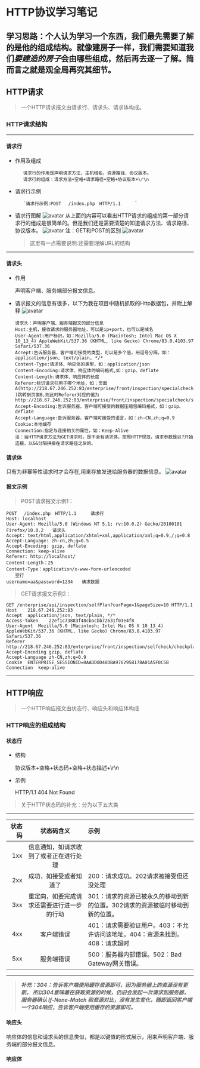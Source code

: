 # HTTP协议学习笔记

 学习思路：个人认为学习一个东西，我们最先需要了解的是他的组成结构。就像建房子一样，我们需要知道我们***要建造的房子***会由哪些组成，然后再去逐一了解。简而言之就是观全局再究其细节。
---
## HTTP请求
>一个HTTP请求报文由请求行、请求头、请求体构成。
### HTTP请求结构
---
   #### 请求行
   + 作用及组成

            请求行的作用是声明请求方法，主机域名，资源路径，协议版本。
            请求行的组成：请求方法+空格+请求路径+空格+协议版本+\r\n
   + 请求行示例

            `请求行示例:POST 　/index.php　HTTP/1.1 　　 `
   + 请求行图解
            ![avatar](http://qiniuyun.whitenip.site/image/blog/http/%E8%AF%B7%E6%B1%82%E8%A1%8C%E7%BB%84%E6%88%90.png)
      从上面的内容可以看出HTTP请求的组成的第一部分请求行的组成是很简单的。但是我们还是需要清楚的知道请求方法、请求路径、协议版本。
            ![avatar](http://qiniuyun.whitenip.site/image/blog/http/%E8%AF%B7%E6%B1%82%E8%A1%8C%E7%BB%84%E6%88%90%E8%AF%A6%E7%BB%86%E4%BB%8B%E7%BB%8D.png)
      注：GET和POST的区别
            ![avatar](http://qiniuyun.whitenip.site/image/blog/http/GET%E5%92%8CPOST%E7%9A%84%E5%8C%BA%E5%88%AB.png)
      
      > 这里有一点需要说明:还需要理解URL的结构
---
   #### 请求头
   + 作用

      声明客户端、服务端部分报文信息。
   +  请求报文的信息有很多，以下为我在项目中随机抓取的Http数据包，并附上解释
      ![avatar](http://qiniuyun.whitenip.site/image/blog/http/%E8%AF%B7%E6%B1%82%E5%A4%B4%E4%BF%A1%E6%81%AF.png)
      
      ```
      请求头：声明客户端、服务端报文的部分信息
      Host:主机，接收请求的服务器地址，可以是ip+port，也可以是域名
      User-Agent:用户标识，如：Mozilla/5.0 (Macintosh; Intel Mac OS X 10_13_4) AppleWebKit/537.36 (KHTML, like Gecko) Chrome/83.0.4103.97 Safari/537.36
      Accept:告诉服务器，客户端可接受的类型，可以是多个值，用逗号分隔，如：application/json, text/plain, */*
      Content-Type:请求体、响应体的类型，如：application/json
      Content-Encoding:请求体、响应体的编码格式,如：gzip、deflate
      Content-Length:请求体、响应体的长度
      Referer:标识请求引用于哪个地址，如：页面A(http://218.67.246.252:83/enterprise/front/inspection/specialcheck/specialrecord
      )跳转到页面B,则此时Referer对应的值为http://218.67.246.252:83/enterprise/front/inspection/specialcheck/specialrecord
      Accept-Encoding:告诉服务器，客户端可接受的数据压缩包编码格式，如：gzip、deflate
      Accept-Language:告诉服务器，客户端可接受的语言，如：zh-CN,zh;q=0.9
      Cookie:本地缓存
      Connection:指定与连接相关的属性，如：Keep-Alive
      注：当HTTP请求方法为GET请求时，是不会有请求体，按照HTTP规范，请求参数是以?开始连接，以&&分隔拼接在请求路径之后的。
      ```
   #### 请求体
   只有为非幂等性请求时才会存在,用来存放发送给服务器的数据信息。
   ![avatar](http://qiniuyun.whitenip.site/image/blog/http/%E8%AF%B7%E6%B1%82%E4%BD%93%E7%9A%84%E4%B8%89%E7%A7%8D%E5%BD%A2%E5%BC%8F.png)

   #### 报文示例
>POST请求报文示例1：
```
POST 　/index.php　HTTP/1.1 　　 请求行
Host: localhost
User-Agent: Mozilla/5.0 (Windows NT 5.1; rv:10.0.2) Gecko/20100101 Firefox/10.0.2　　请求头
Accept: text/html,application/xhtml+xml,application/xml;q=0.9,/;q=0.8
Accept-Language: zh-cn,zh;q=0.5
Accept-Encoding: gzip, deflate
Connection: keep-alive
Referer: http://localhost/
Content-Length：25
Content-Type：application/x-www-form-urlencoded
　　空行
username=aa&password=1234　　请求数据
```
>GET请求报文示例2：
```
GET /enterprise/api/inspection/selfPlan?curPage=1&pageSize=10 HTTP/1.1
Host	218.67.246.252:83
Accept	application/json, text/plain, */*
Access-Token	22ef1c73883f48cbacbb72631f03e4f8
User-Agent	Mozilla/5.0 (Macintosh; Intel Mac OS X 10_13_4) AppleWebKit/537.36 (KHTML, like Gecko) Chrome/83.0.4103.97 Safari/537.36
Referer	http://218.67.246.252:83/enterprise/front/inspection/selfcheck/checkplan
Accept-Encoding	gzip, deflate
Accept-Language	zh-CN,zh;q=0.9
Cookie	ENTERPRISE_SESSIONID=0AADD0D48DBA976295B17BA01A5F0C5B
Connection	keep-alive
```
---
## HTTP响应
>一个HTTP响应报文由状态行、响应头和响应体构成
### HTTP响应的组成结构
#### 状态行
+ 结构 

   协议版本+空格+状态码+空格+状态描述+\r\n

+ 示例

   HTTP/1.1 404 Not Found

>关于HTTP状态码的补充：分为以下五大类
---
状态码|状态码含义|示例
-:|:-:|:-
1xx|信息通知，如请求收到了或者正在进行处理|
2xx|成功，如接受或者知道了|200：请求成功。202请求被接受但还没处理
3xx|重定向，如要完成请求还需要进行进一步的行动|301：请求的资源已被永久的移动到新的位置。302请求的资源被临时移动到新的位置。
4xx|客户端错误|401：请求需要验证用户。403：不允许访问该地址。404：资源未找到。408：请求超时
5xx|服务端错误|500：服务器内部错误。502：Bad Gateway网关错误。
---
>***补充：304：告诉客户端使用缓存资源即可，因为服务器上的资源没有更新。 所以304意味着在获取资源的时候，仍旧会发起一次请求到服务器，服务器确认 If-None-Match 和资源对比，没有发生变化，随即返回客户端一个304响应，告诉客户端使用缓存的资源即可。***
#### 响应头
响应体的信息和请求头的信息类似，都是以键值的形式展示，用来声明客户端、服务端的部分报文信息。


#### 响应体